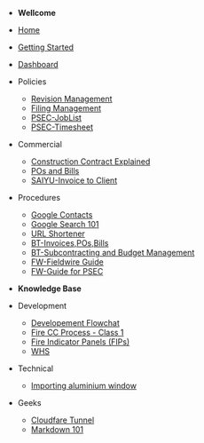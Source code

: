 - **Wellcome**
- [Home](/)
- [Getting Started](getting-started)
- [Dashboard](dashboard)
- Policies
  - [Revision Management](01-policies/RevisionManagement)
  - [Filing Management](01-policies/FilingManagement)
  - [PSEC-JobList](01-policies/psec/psec_joblist)
  - [PSEC-Timesheet](01-policies/psec/psec_timesheet)
- Commercial
  - [Construction Contract Explained](02-commercial/ConstructionContractExplained)
  - [POs and Bills](02-commercial/POsnBills)
  - [SAIYU-Invoice to Client](02-commercial/saiyu/InvoiceToClient)
- Procedures
  - [Google Contacts](04-procedures/googleservice/GoogleContacts)
  - [Google Search 101](04-procedures/googleservice/GoogleSearch)
  - [URL Shortener](04-procedures/urlShortener)
  - [BT-Invoices,POs,Bills](04-procedures/buildertrend/BT-Workflow-Invoices-Bills-POs)
  - [BT-Subcontracting and Budget Management](04-procedures/buildertrend/BT-Workflow-Subcontracting-Budget)
  - [FW-Fieldwire Guide](04-procedures/fieldwire/FieldwireGuide)
  - [FW-Guide for PSEC](04-procedures/fieldwire/PSEC_FieldwireGuide)

- **Knowledge Base**
- Development
  - [Developement Flowchat](07-knowledge-base/dev/DevelopmentFlow)
  - [Fire CC Process - Class 1](07-knowledge-base/dev/Class1Building_FireCCprocess)
  - [Fire Indicator Panels (FIPs)](07-knowledge-base/dev/FIP)
  - [WHS](07-knowledge-base/Vault/Sample%20Vault/This%20a%20sample%20Vault%20for%20Testing)
- Technical
  - [Importing aluminium window](07-knowledge-base/technical/alumnWindows)
- Geeks
  - [Cloudfare Tunnel](07-knowledge-base/geeks/CloudflareTunnelsAndReverseProxy)
  - [Markdown 101](07-knowledge-base/geeks/Markdown101)